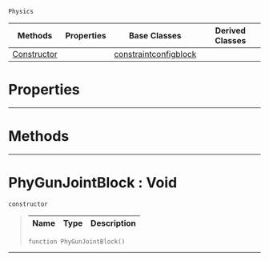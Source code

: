  `Physics`

|Methods|Properties|Base Classes|Derived Classes|
|---|---|---|---|
|[Constructor](phygunjointblock.md#phygunjointblock-void)| |[constraintconfigblock](constraintconfigblock.md)| |


 #  Properties


---  
 #  Methods


---  
 #  PhyGunJointBlock : Void

 `constructor`

> 
> |Name|Type|Description|
> |---|---|---|
> ```TS:Nada
> function PhyGunJointBlock()
> ``` 


---  
 

 